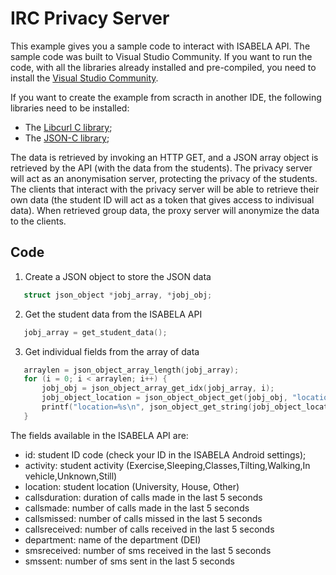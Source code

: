 # IRC Privacy Server
This example gives you a sample code to interact with ISABELA API. The sample code was built to Visual Studio Community. If you want to run the code, with all the libraries already installed and pre-compiled, you need to install the [Visual Studio Community](https://visualstudio.microsoft.com/pt-br/thank-you-downloading-visual-studio/?sku=Community&rel=15#).

If you want to create the example from scracth in another IDE, the following libraries need to be installed:
* The [Libcurl C library](https://curl.haxx.se/libcurl/);
* The [JSON-C library](https://github.com/json-c/json-c);

The data is retrieved by invoking an HTTP GET, and a JSON array object is retrieved by the API (with the data from the students). 
The privacy server will act as an anonymisation server, protecting the privacy of the students. The clients that interact with the privacy server will be able to retrieve their own data (the student ID will act as a token that gives access to indivisual data). When retrieved group data, the proxy server will anonymize the data to the clients.

## Code

1. Create a JSON object to store the JSON data 
 ```c
	struct json_object *jobj_array, *jobj_obj;
 ```
 2. Get the student data from the ISABELA API 
 ```c
	jobj_array = get_student_data();
 ```
 3. Get individual fields from the array of data
 ```c
	arraylen = json_object_array_length(jobj_array);
	for (i = 0; i < arraylen; i++) {
		jobj_obj = json_object_array_get_idx(jobj_array, i);
		jobj_object_location = json_object_object_get(jobj_obj, "location");
		printf("location=%s\n", json_object_get_string(jobj_object_location));
	}
 ```
 
The fields available in the ISABELA API are:
* id: student ID code (check your ID in the ISABELA Android settings);
* activity: student activity (Exercise,Sleeping,Classes,Tilting,Walking,In vehicle,Unknown,Still)
* location: student location (University, House, Other)
* callsduration: duration of calls made in the last 5 seconds
* callsmade: number of calls made in the last 5 seconds
* callsmissed: number of calls missed in the last 5 seconds
* callsreceived: number of calls received in the last 5 seconds
* department: name of the department (DEI)
* smsreceived: number of sms received in the last 5 seconds
* smssent: number of sms sent in the last 5 seconds
